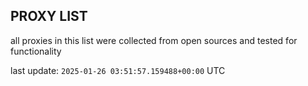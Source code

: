 ## PROXY LIST

all proxies in this list were collected from open sources and tested for functionality

last update: `2025-01-26 03:51:57.159488+00:00` UTC